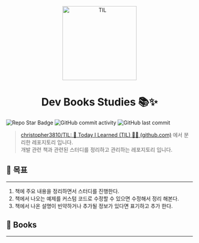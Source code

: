 <div align="center">
    <img src="https://github-production-user-asset-6210df.s3.amazonaws.com/61622657/259027821-cd2a70bf-25cc-4fdb-9f1d-a7b8682c6b6e.jpg" alt="TIL" width="200" height="200">
    <h1>Dev Books Studies 📚✨</h1>
</div>


![Repo Star Badge](https://img.shields.io/github/stars/christopher3810/DevBookStudies?style=for-the-badge&logo=github) ![GitHub commit activity](https://img.shields.io/github/commit-activity/m/christopher3810/DevBookStudies?style=for-the-badge) ![GitHub last commit](https://img.shields.io/github/last-commit/christopher3810/DevBookStudies?style=for-the-badge)

>[christopher3810/TIL: 📝 Today I Learned (TIL) 💪💪 (github.com)](https://github.com/christopher3810/TIL) 에서 분리한 레포지토리 입니다. \
>개발 관련 책과 관련된 스터디를 정리하고 관리하는 레포지토리 입니다.

## 🤩 목표
---

1. 책에 주요 내용을 정리하면서 스터디를 진행한다.
2. 책에서 나오는 예제를 커스텀 코드로 수정할 수 있으면 수정해서 정리 해본다.
3. 책에서 나온 설명이 빈약하거나 추가될 정보가 있다면 표기하고 추가 한다.

## 📖 Books
---
